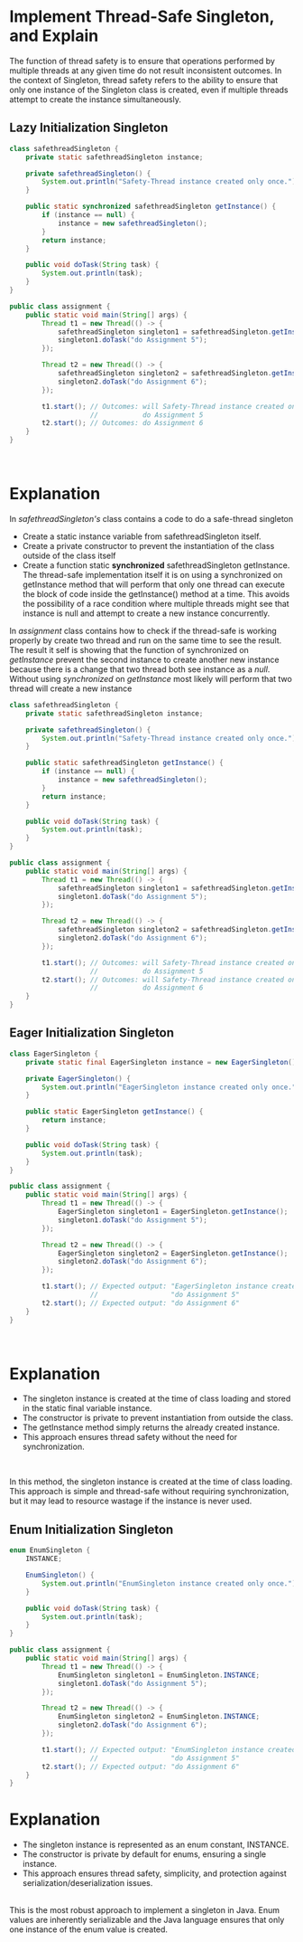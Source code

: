 # Implement Thread-Safe Singleton, and Explain

The function of thread safety is to ensure that operations performed by multiple threads at any given time do not result inconsistent outcomes. In the context of Singleton, thread safety refers to the ability to ensure that only one instance of the Singleton class is created, even if multiple threads attempt to create the instance simultaneously.

## Lazy Initialization Singleton

```java
class safethreadSingleton {
    private static safethreadSingleton instance;

    private safethreadSingleton() {
        System.out.println("Safety-Thread instance created only once.");
    }

    public static synchronized safethreadSingleton getInstance() {
        if (instance == null) {
            instance = new safethreadSingleton();
        }
        return instance;
    }

    public void doTask(String task) {
        System.out.println(task);
    }
}

public class assignment {
    public static void main(String[] args) {
        Thread t1 = new Thread(() -> {
            safethreadSingleton singleton1 = safethreadSingleton.getInstance();
            singleton1.doTask("do Assignment 5");
        });

        Thread t2 = new Thread(() -> {
            safethreadSingleton singleton2 = safethreadSingleton.getInstance();
            singleton2.doTask("do Assignment 6");
        });

        t1.start(); // Outcomes: will Safety-Thread instance created only once.
                    //           do Assignment 5
        t2.start(); // Outcomes: do Assignment 6
    }
}

```

<br>

# Explanation

In _safethreadSingleton's_ class contains a code to do a safe-thread singleton

- Create a static instance variable from safethreadSingleton itself.
- Create a private constructor to prevent the instantiation of the class outside of the class itself
- Create a function static **synchronized** safethreadSingleton getInstance. The thread-safe implementation itself it is on using a synchronized on getInstance method that will perform that only one thread can execute the block of code inside the getInstance() method at a time. This avoids the possibility of a race condition where multiple threads might see that instance is null and attempt to create a new instance concurrently.

In _assignment_ class contains how to check if the thread-safe is working properly by create two thread and run on the same time to see the result. The result it self is showing that the function of synchronized on _getInstance_ prevent the second instance to create another new instance because there is a change that two thread both see instance as a _null_. Without using _synchronized_ on _getInstance_ most likely will perform that two thread will create a new instance

```java
class safethreadSingleton {
    private static safethreadSingleton instance;

    private safethreadSingleton() {
        System.out.println("Safety-Thread instance created only once.");
    }

    public static safethreadSingleton getInstance() {
        if (instance == null) {
            instance = new safethreadSingleton();
        }
        return instance;
    }

    public void doTask(String task) {
        System.out.println(task);
    }
}

public class assignment {
    public static void main(String[] args) {
        Thread t1 = new Thread(() -> {
            safethreadSingleton singleton1 = safethreadSingleton.getInstance();
            singleton1.doTask("do Assignment 5");
        });

        Thread t2 = new Thread(() -> {
            safethreadSingleton singleton2 = safethreadSingleton.getInstance();
            singleton2.doTask("do Assignment 6");
        });

        t1.start(); // Outcomes: will Safety-Thread instance created only once.
                    //           do Assignment 5
        t2.start(); // Outcomes: will Safety-Thread instance created only once.
                    //           do Assignment 6
    }
}
```

## Eager Initialization Singleton

```java
class EagerSingleton {
    private static final EagerSingleton instance = new EagerSingleton();

    private EagerSingleton() {
        System.out.println("EagerSingleton instance created only once.");
    }

    public static EagerSingleton getInstance() {
        return instance;
    }

    public void doTask(String task) {
        System.out.println(task);
    }
}

public class assignment {
    public static void main(String[] args) {
        Thread t1 = new Thread(() -> {
            EagerSingleton singleton1 = EagerSingleton.getInstance();
            singleton1.doTask("do Assignment 5");
        });

        Thread t2 = new Thread(() -> {
            EagerSingleton singleton2 = EagerSingleton.getInstance();
            singleton2.doTask("do Assignment 6");
        });

        t1.start(); // Expected output: "EagerSingleton instance created only once."
                    //                  "do Assignment 5"
        t2.start(); // Expected output: "do Assignment 6"
    }
}
```

<br>

# Explanation

- The singleton instance is created at the time of class loading and stored in the static final variable instance.
- The constructor is private to prevent instantiation from outside the class.
- The getInstance method simply returns the already created instance.
- This approach ensures thread safety without the need for synchronization.

<br>

In this method, the singleton instance is created at the time of class loading. This approach is simple and thread-safe without requiring synchronization, but it may lead to resource wastage if the instance is never used.

## Enum Initialization Singleton

```java
enum EnumSingleton {
    INSTANCE;

    EnumSingleton() {
        System.out.println("EnumSingleton instance created only once.");
    }

    public void doTask(String task) {
        System.out.println(task);
    }
}

public class assignment {
    public static void main(String[] args) {
        Thread t1 = new Thread(() -> {
            EnumSingleton singleton1 = EnumSingleton.INSTANCE;
            singleton1.doTask("do Assignment 5");
        });

        Thread t2 = new Thread(() -> {
            EnumSingleton singleton2 = EnumSingleton.INSTANCE;
            singleton2.doTask("do Assignment 6");
        });

        t1.start(); // Expected output: "EnumSingleton instance created only once."
                    //                  "do Assignment 5"
        t2.start(); // Expected output: "do Assignment 6"
    }
}

```

# Explanation

- The singleton instance is represented as an enum constant, INSTANCE.
- The constructor is private by default for enums, ensuring a single instance.
- This approach ensures thread safety, simplicity, and protection against serialization/deserialization issues.

<br>
This is the most robust approach to implement a singleton in Java. Enum values are inherently serializable and the Java language ensures that only one instance of the enum value is created.
